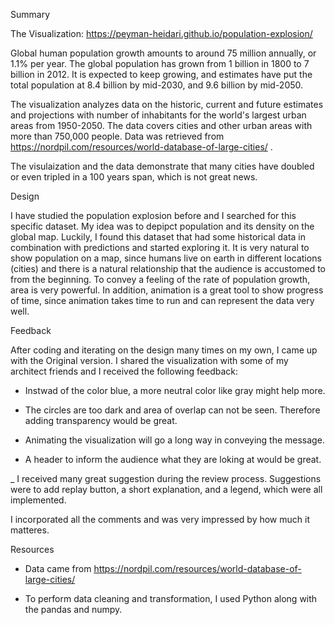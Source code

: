 Summary

The Visualization:
https://peyman-heidari.github.io/population-explosion/

Global human population growth amounts to around 75 million annually, or 1.1% per year. The global population has grown from 1 billion in 1800 to 7 billion in 2012. It is expected to keep growing, and estimates have put the total population at 8.4 billion by mid-2030, and 9.6 billion by mid-2050.

The visualization analyzes data on the historic, current and future estimates and projections with number of inhabitants for the world's largest urban areas from 1950-2050.  The data covers cities and other urban areas with more than 750,000 people. Data was retrieved from https://nordpil.com/resources/world-database-of-large-cities/ .

The visulaization and the data demonstrate that many cities have doubled or even tripled in a 100 years span, which is not great news.

Design

I have studied the population explosion before and I searched for this specific dataset. My idea was to depipct population and its density on the global map. Luckily, I found this dataset that had some historical data in combination with predictions and started exploring it. It is very natural to show population on a map, since humans live on earth in different locations (cities) and there is a natural relationship that the audience is accustomed to from the beginning. To convey a feeling of the rate of population growth, area is very powerful. In addition, animation is a great tool to show progress of time, since animation takes time to run and can represent the data very well.


Feedback

After coding and iterating on the design many times on my own, I came up with the Original version. I shared the visualization with some of my architect friends and I received the following feedback: 

- Instwad of the color blue, a more neutral color like gray might help more.

- The circles are too dark and area of overlap can not be seen. Therefore adding transparency would be great.

- Animating the visualization will go a long way in conveying the message.

- A header to inform the audience what they are loking at would be great.

_ I received many great suggestion during the review process. Suggestions were to add replay button, a short explanation, and a legend, which were all implemented.

I incorporated all the comments and was very impressed by how much it matteres.

Resources

- Data came from https://nordpil.com/resources/world-database-of-large-cities/

- To perform data cleaning and transformation, I used Python along with the pandas and numpy.

